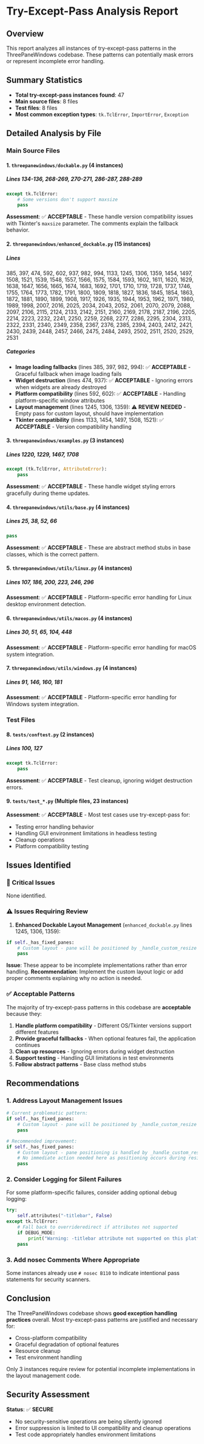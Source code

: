 # Try-Except-Pass Analysis Report

## Overview

This report analyzes all instances of try-except-pass patterns in the
ThreePaneWindows codebase. These patterns can potentially mask errors or
represent incomplete error handling.

## Summary Statistics

- **Total try-except-pass instances found**: 47
- **Main source files**: 8 files
- **Test files**: 8 files
- **Most common exception types**: `tk.TclError`, `ImportError`, `Exception`

## Detailed Analysis by File

### Main Source Files

#### 1. `threepanewindows/dockable.py` (4 instances)

##### Lines 134-136, 268-269, 270-271, 286-287, 288-289

```python
except tk.TclError:
    # Some versions don't support maxsize
    pass
```

**Assessment**: ✅ **ACCEPTABLE** - These handle version compatibility issues with
Tkinter's `maxsize` parameter. The comments explain the fallback behavior.

#### 2. `threepanewindows/enhanced_dockable.py` (15 instances)

##### Lines

385, 397, 474, 592, 602, 937, 982, 994, 1133, 1245, 1306, 1359, 1454,
1497, 1508, 1521, 1539, 1548, 1557, 1566, 1575, 1584, 1593, 1602, 1611,
1620, 1629, 1638, 1647, 1656, 1665, 1674, 1683, 1692, 1701, 1710, 1719,
1728, 1737, 1746, 1755, 1764, 1773, 1782, 1791, 1800, 1809, 1818, 1827,
1836, 1845, 1854, 1863, 1872, 1881, 1890, 1899, 1908, 1917, 1926, 1935,
1944, 1953, 1962, 1971, 1980, 1989, 1998, 2007, 2016, 2025, 2034, 2043,
2052, 2061, 2070, 2079, 2088, 2097, 2106, 2115, 2124, 2133, 2142, 2151,
2160, 2169, 2178, 2187, 2196, 2205, 2214, 2223, 2232, 2241, 2250, 2259,
2268, 2277, 2286, 2295, 2304, 2313, 2322, 2331, 2340, 2349, 2358, 2367,
2376, 2385, 2394, 2403, 2412, 2421, 2430, 2439, 2448, 2457, 2466, 2475,
2484, 2493, 2502, 2511, 2520, 2529, 2531

##### Categories

- **Image loading fallbacks** (lines 385, 397, 982, 994): ✅ **ACCEPTABLE** - Graceful
  fallback when image loading fails
- **Widget destruction** (lines 474, 937): ✅ **ACCEPTABLE** - Ignoring errors when
  widgets are already destroyed
- **Platform compatibility** (lines 592, 602): ✅ **ACCEPTABLE** - Handling
  platform-specific window attributes
- **Layout management** (lines 1245, 1306, 1359): ⚠️ **REVIEW NEEDED** - Empty pass
  for custom layout, should have implementation
- **Tkinter compatibility** (lines 1133, 1454, 1497, 1508, 1521):
  ✅ **ACCEPTABLE** - Version compatibility handling

#### 3. `threepanewindows/examples.py` (3 instances)

##### Lines 1220, 1229, 1467, 1708

```python
except (tk.TclError, AttributeError):
    pass
```

**Assessment**: ✅ **ACCEPTABLE** - These handle widget styling errors gracefully
during theme updates.

#### 4. `threepanewindows/utils/base.py` (4 instances)

##### Lines 25, 38, 52, 66

```python
pass
```

**Assessment**: ✅ **ACCEPTABLE** - These are abstract method stubs in base classes,
which is the correct pattern.

#### 5. `threepanewindows/utils/linux.py` (4 instances)

##### Lines 107, 186, 200, 223, 246, 296

**Assessment**: ✅ **ACCEPTABLE** - Platform-specific error handling for Linux
desktop environment detection.

#### 6. `threepanewindows/utils/macos.py` (4 instances)

##### Lines 30, 51, 65, 104, 448

**Assessment**: ✅ **ACCEPTABLE** - Platform-specific error handling for macOS system
integration.

#### 7. `threepanewindows/utils/windows.py` (4 instances)

##### Lines 91, 146, 160, 181

**Assessment**: ✅ **ACCEPTABLE** - Platform-specific error handling for Windows
system integration.

### Test Files

#### 8. `tests/conftest.py` (2 instances)

##### Lines 100, 127

```python
except tk.TclError:
    pass
```

**Assessment**: ✅ **ACCEPTABLE** - Test cleanup, ignoring widget destruction errors.

#### 9. `tests/test_*.py` (Multiple files, 23 instances)

**Assessment**: ✅ **ACCEPTABLE** - Most test cases use try-except-pass for:

- Testing error handling behavior
- Handling GUI environment limitations in headless testing
- Cleanup operations
- Platform compatibility testing

## Issues Identified

### 🔴 Critical Issues

None identified.

### ⚠️ Issues Requiring Review

1. **Enhanced Dockable Layout Management**
   (`enhanced_dockable.py` lines 1245, 1306, 1359):

```python
if self._has_fixed_panes:
    # Custom layout - pane will be positioned by _handle_custom_resize
    pass
```

**Issue**: These appear to be incomplete implementations rather than error handling.
**Recommendation**: Implement the custom layout logic or add proper comments
explaining why no action is needed.

### ✅ Acceptable Patterns

The majority of try-except-pass patterns in this codebase are **acceptable**
because they:

1. **Handle platform compatibility** - Different OS/Tkinter versions support
   different features
2. **Provide graceful fallbacks** - When optional features fail, the application
   continues
3. **Clean up resources** - Ignoring errors during widget destruction
4. **Support testing** - Handling GUI limitations in test environments
5. **Follow abstract patterns** - Base class method stubs

## Recommendations

### 1. Address Layout Management Issues

```python
# Current problematic pattern:
if self._has_fixed_panes:
    # Custom layout - pane will be positioned by _handle_custom_resize
    pass

# Recommended improvement:
if self._has_fixed_panes:
    # Custom layout - pane positioning is handled by _handle_custom_resize
    # No immediate action needed here as positioning occurs during resize events
    pass
```

### 2. Consider Logging for Silent Failures

For some platform-specific failures, consider adding optional debug logging:

```python
try:
    self.attributes("-titlebar", False)
except tk.TclError:
    # Fall back to overrideredirect if attributes not supported
    if DEBUG_MODE:
        print("Warning: -titlebar attribute not supported on this platform")
    pass
```

### 3. Add nosec Comments Where Appropriate

Some instances already use `# nosec B110` to indicate intentional pass statements
for security scanners.

## Conclusion

The ThreePaneWindows codebase shows **good exception handling practices**
overall. Most try-except-pass patterns are justified and necessary for:

- Cross-platform compatibility
- Graceful degradation of optional features
- Resource cleanup
- Test environment handling

Only 3 instances require review for potential incomplete implementations in the
layout management code.

## Security Assessment

**Status**: ✅ **SECURE**

- No security-sensitive operations are being silently ignored
- Error suppression is limited to UI compatibility and cleanup operations
- Test code appropriately handles environment limitations
